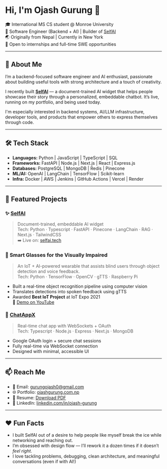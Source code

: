 # Hi, I'm Ojash Gurung 👋

🎓 International MS CS student @ Monroe University  
🧠 Software Engineer (Backend + AI) | Builder of [SelfAI](https://selfai.tech)  
🌏 Originally from Nepal | Currently in New York  
💼 Open to internships and full-time SWE opportunities

---

## 🚀 About Me

I’m a backend-focused software engineer and AI enthusiast, passionate about building useful tools with strong architecture and a touch of creativity.

I recently built [**SelfAI**](https://www.selfai.tech) — a document-trained AI widget that helps people showcase their story through a personalized, embeddable chatbot. It’s live, running on my portfolio, and being used today.

I'm especially interested in backend systems, AI/LLM infrastructure, developer tools, and products that empower others to express themselves through code.

---

## 🛠 Tech Stack

- **Languages:** Python | JavaScript | TypeScript | SQL  
- **Frameworks:** FastAPI | Node.js | Next.js | React | Express.js  
- **Databases:** PostgreSQL | MongoDB | Redis | Pinecone  
- **ML/AI:** OpenAI | LangChain | TensorFlow | Scikit-learn  
- **Infra:** Docker | AWS | Jenkins | GitHub Actions | Vercel | Render  

---

## 🔗 Featured Projects

### ✨ [SelfAI](https://selfai.tech)  
> Document-trained, embeddable AI widget  
Tech: Python · Typescript · FastAPI · Pinecone · LangChain · RAG · Next.js · TailwindCSS  
➡️ Live on: [selfai.tech](https://www.selfai.tech)

### 🦾 Smart Glasses for the Visually Impaired  
> An IoT + AI-powered wearable that assists blind users through object detection and voice feedback.  
Tech: Python · TensorFlow · OpenCV · gTTS · Raspberry Pi  
- Built a real-time object recognition pipeline using computer vision  
- Translates detections into spoken feedback using gTTS  
- Awarded **Best IoT Project** at IoT Expo 2021  
🎥 [Demo on YouTube](https://www.youtube.com/watch?v=GX_AfxdekKQ&ab_channel=Ojash)

### 💬 [ChatAppX](https://github.com/ojasggg/ChatAppX)  
> Real-time chat app with WebSockets + OAuth  
Tech: Typescript · Node.js · Express · Next.js · MongoDB  
- Google OAuth login + secure chat sessions  
- Fully real-time via WebSocket connection  
- Designed with minimal, accessible UI

---

## 📫 Reach Me

- 📧 Email: [gurungojash0@gmail.com](mailto:gurungojash0@gmail.com)  
- 🌐 Portfolio: [ojashgurung.com.np](https://www.ojashgurung.com.np)  
- 📄 Resume: [Download PDF](https://ojashgurung.com.np/files/Ojash_Gurung_Resume.pdf)  
- 🔗 LinkedIn: [linkedin.com/in/ojash-gurung](https://linkedin.com/in/ojash-gurung)

---

## ❤️ Fun Facts

- I built SelfAI out of a desire to help people like myself break the ice while networking and reaching out.
- I’m obsessed with design flow — I’ll rework it a dozen times if it doesn’t *feel right*.
- I love tackling problems, debugging, clean architecture, and meaningful conversations (even if with AI!)
